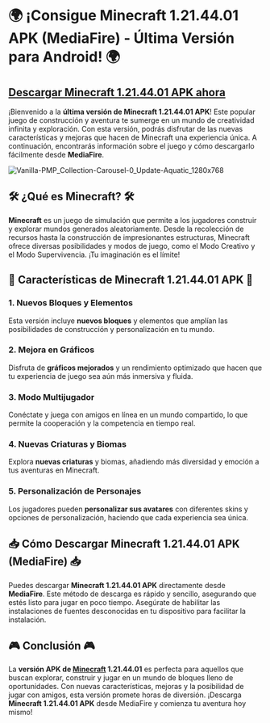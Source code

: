 # 🌍 ¡Consigue Minecraft 1.21.44.01 APK (MediaFire) - Última Versión para Android! 🌍

## [Descargar Minecraft 1.21.44.01 APK ahora](https://spoo.me/MtdgMJ)

¡Bienvenido a la **última versión de Minecraft 1.21.44.01 APK**! Este popular juego de construcción y aventura te sumerge en un mundo de creatividad infinita y exploración. Con esta versión, podrás disfrutar de las nuevas características y mejoras que hacen de Minecraft una experiencia única. A continuación, encontrarás información sobre el juego y cómo descargarlo fácilmente desde **MediaFire**.

![Vanilla-PMP_Collection-Carousel-0_Update-Aquatic_1280x768](https://github.com/user-attachments/assets/2aba93a1-cfc3-4c68-94b4-005e035af9b7)

## 🛠️ ¿Qué es Minecraft? 🛠️

**Minecraft** es un juego de simulación que permite a los jugadores construir y explorar mundos generados aleatoriamente. Desde la recolección de recursos hasta la construcción de impresionantes estructuras, Minecraft ofrece diversas posibilidades y modos de juego, como el Modo Creativo y el Modo Supervivencia. ¡Tu imaginación es el límite!

## 🌟 Características de Minecraft 1.21.44.01 APK 🌟

### 1. Nuevos Bloques y Elementos

Esta versión incluye **nuevos bloques** y elementos que amplían las posibilidades de construcción y personalización en tu mundo.

### 2. Mejora en Gráficos

Disfruta de **gráficos mejorados** y un rendimiento optimizado que hacen que tu experiencia de juego sea aún más inmersiva y fluida.

### 3. Modo Multijugador

Conéctate y juega con amigos en línea en un mundo compartido, lo que permite la cooperación y la competencia en tiempo real.

### 4. Nuevas Criaturas y Biomas

Explora **nuevas criaturas** y biomas, añadiendo más diversidad y emoción a tus aventuras en Minecraft.

### 5. Personalización de Personajes

Los jugadores pueden **personalizar sus avatares** con diferentes skins y opciones de personalización, haciendo que cada experiencia sea única.

## 📥 Cómo Descargar Minecraft 1.21.44.01 APK (MediaFire) 📥

Puedes descargar **Minecraft 1.21.44.01 APK** directamente desde **MediaFire**. Este método de descarga es rápido y sencillo, asegurando que estés listo para jugar en poco tiempo. Asegúrate de habilitar las instalaciones de fuentes desconocidas en tu dispositivo para facilitar la instalación.

## 🎮 Conclusión 🎮

La **versión APK de [Minecraft](https://github.com/Minecraft-v1-21-44-01-Mod) 1.21.44.01** es perfecta para aquellos que buscan explorar, construir y jugar en un mundo de bloques lleno de oportunidades. Con nuevas características, mejoras y la posibilidad de jugar con amigos, esta versión promete horas de diversión. ¡Descarga **Minecraft 1.21.44.01 APK** desde MediaFire y comienza tu aventura hoy mismo!
